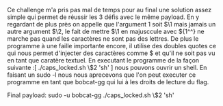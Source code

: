 Ce challenge m'a pris pas mal de temps pour au final une solution assez simple qui permet de réussir les 3 défis avec le même payload.
En y regardant de plus près on appelle que l'argument 1 soit $\1 mais jamais un autre argument $\2, le fait de mettre $\1 en majusccule avec ${1^^} ne marche pas quand les caractères ne sont pas des lettres.
De plus le programme à une faille importante encore, il utilise des doubles quotes ce qui nous permet d'injecter des caractères comme $ et qu'il ne soit pas vu en tant que caratère textuel.
En executant le programme de la façon suivante :[ ./caps_locked.sh \\$2 'sh' ] nous pouvons ouvrir un shell. En faisant un sudo -l nous nous aprecevons que l'on peut executer ce programme en tant que bobcat-gg qui lui à les droits de lecture du flag.

Final payload: sudo -u bobcat-gg ./caps_locked.sh \\$2 'sh'
